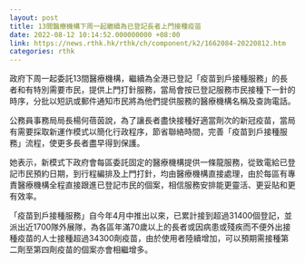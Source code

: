 ```yaml
---
layout: post
title: 13間醫療機構下周一起繼續為已登記長者上門接種疫苗
date: 2022-08-12 10:14:52.000000000 +08:00
link: https://news.rthk.hk/rthk/ch/component/k2/1662084-20220812.htm
categories: rthk
---
```


政府下周一起委託13間醫療機構，繼續為全港已登記「疫苗到戶接種服務」的長者和有特別需要市民，提供上門打針服務，當局會按已登記服務市民接種下一針的時序，分批以短訊或郵件通知市民將為他們提供服務的醫療機構名稱及查詢電話。

公務員事務局局長楊何蓓茵說，為了讓長者盡快接種好適當劑次的新冠疫苗，當局有需要採取新運作模式以簡化行政程序，節省聯絡時間，完善「疫苗到戶接種服務」流程，使更多長者盡早得到保護。
 
她表示，新模式下政府會每區委託固定的醫療機構提供一條龍服務，從致電給已登記市民預約日期，到行程編排及上門打針，均由醫療機構直接處理，由於每區有專責醫療機構全程直接跟進已登記市民的個案，相信服務安排能更靈活、更妥貼和更有效率。

「疫苗到戶接種服務」自今年4月中推出以來，已累計接到超過31400個登記，並派出近1700隊外展隊，為各區年滿70歲以上的長者或因病患或殘疾而不便外出接種疫苗的人士接種超過34300劑疫苗，由於使用者陸續增加，可以預期需接種第二劑至第四劑疫苗的個案亦會相繼增多。
